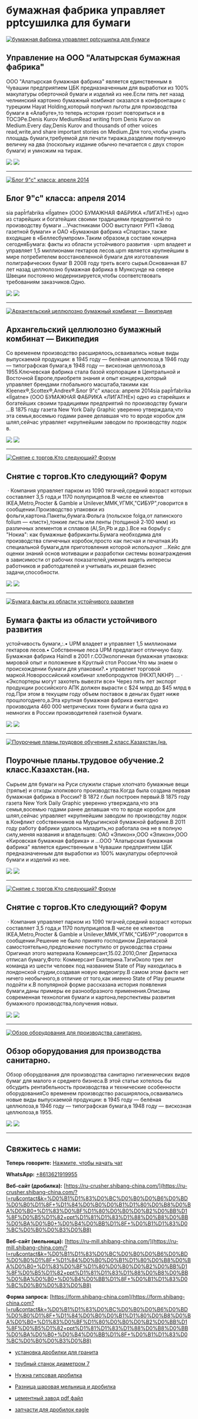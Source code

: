 # бумажная фабрика управляет pptсушилка для бумаги

<a href="https://swt.shibang-china.com/?l=ru&img&k=%D0%B1%D1%83%D0%BC%D0%B0%D0%B6%D0%BD%D0%B0%D1%8F+%D1%84%D0%B0%D0%B1%D1%80%D0%B8%D0%BA%D0%B0+%D1%83%D0%BF%D1%80%D0%B0%D0%B2%D0%BB%D1%8F%D0%B5%D1%82+ppt%D1%81%D1%83%D1%88%D0%B8%D0%BB%D0%BA%D0%B0+%D0%B4%D0%BB%D1%8F+%D0%B1%D1%83%D0%BC%D0%B0%D0%B3%D0%B8" target="_blank">![бумажная фабрика управляет pptсушилка для бумаги](http://static.shibang-china.com/all-800x300/1520.jpg)</a>

## Управление на ООО &quot;Алатырская бумажная фабрика&quot;
ООО &quot;Алатырская бумажная фабрика&quot; является единственным в Чувашии предприятием ЦБК предназначенным для выработки из 100% макулатуры оберточной бумаги и изделий из нее.Если пять лет назад челнинский картонно бумажный комбинат оказался в конфронтации с турецким Hayat Holding,который получил льготы для производства бумаги в &#171;Алабуге&#187;,то теперь история грозит повториться и в ТОСЭРе.Denis Kurov MediumRead writing from Denis Kurov on Medium.Every day,Denis Kurov and thousands of other voices read,write,and share important stories on Medium.Для того,чтобы узнать площадь бумаги,требуемой для печати тиража,разделим полученную величну на два (поскольку издание обычно печатается с двух сторон бумаги) и умножим на тираж.


<a href="https://whatsapp.shibangsoft.com/WhatsApp.php" target="_blank" title="WhatsApp">![](http://static.shibang-china.com/icon/whatsapp.png)</a> <a href="https://swt.shibang-china.com/?l=ru&icon&k=%D0%B1%D1%83%D0%BC%D0%B0%D0%B6%D0%BD%D0%B0%D1%8F+%D1%84%D0%B0%D0%B1%D1%80%D0%B8%D0%BA%D0%B0+%D1%83%D0%BF%D1%80%D0%B0%D0%B2%D0%BB%D1%8F%D0%B5%D1%82+ppt%D1%81%D1%83%D1%88%D0%B8%D0%BB%D0%BA%D0%B0+%D0%B4%D0%BB%D1%8F+%D0%B1%D1%83%D0%BC%D0%B0%D0%B3%D0%B8" target="_blank">![](http://static.shibang-china.com/icon/chat-ru.png)</a>

---

<a href="https://swt.shibang-china.com/?l=ru&img&k=%D0%B1%D1%83%D0%BC%D0%B0%D0%B6%D0%BD%D0%B0%D1%8F+%D1%84%D0%B0%D0%B1%D1%80%D0%B8%D0%BA%D0%B0+%D1%83%D0%BF%D1%80%D0%B0%D0%B2%D0%BB%D1%8F%D0%B5%D1%82+ppt%D1%81%D1%83%D1%88%D0%B8%D0%BB%D0%BA%D0%B0+%D0%B4%D0%BB%D1%8F+%D0%B1%D1%83%D0%BC%D0%B0%D0%B3%D0%B8" target="_blank">![Блог 9&quot;с&quot; класса: апреля 2014](http://static.shibang-china.com/all-800x300/575.jpg)</a>

## Блог 9&quot;с&quot; класса: апреля 2014
sia papĪrfabrika &#171;lĪgatne&#187; (ООО БУМАЖНАЯ ФАБРИКА &#171;ЛИГАТНЕ&#187;) одно из старейших и богатейших своими традициями предприятий по производству бумаги …Участниками ООО выступают РУП &#171;Завод газетной бумаги&#187; и ОАО &#171;Бумажная фабрика &#171;Спартак&#187;,также входящие в &#171;Беллесбумпром&#187;.Таким образом,в составе концерна сегодняБумага: факты из области устойчивого развития&nbsp;&#0183;&#32;upm владеет и управляет 1,5 миллионами гектаров лесов.upm является крупнейшим в мире потребителем восстановленной бумаги для изготовления полиграфических бумаг В 2008 году треть всего сырья.Основанная 87 лет назад целлюлозно бумажная фабрика в Мунксунде на севере Швеции постоянно модернизируется,чтобы соответствовать требованиям заказчиков.Одно.


<a href="https://whatsapp.shibangsoft.com/WhatsApp.php" target="_blank" title="WhatsApp">![](http://static.shibang-china.com/icon/whatsapp.png)</a> <a href="https://swt.shibang-china.com/?l=ru&icon&k=%D0%B1%D1%83%D0%BC%D0%B0%D0%B6%D0%BD%D0%B0%D1%8F+%D1%84%D0%B0%D0%B1%D1%80%D0%B8%D0%BA%D0%B0+%D1%83%D0%BF%D1%80%D0%B0%D0%B2%D0%BB%D1%8F%D0%B5%D1%82+ppt%D1%81%D1%83%D1%88%D0%B8%D0%BB%D0%BA%D0%B0+%D0%B4%D0%BB%D1%8F+%D0%B1%D1%83%D0%BC%D0%B0%D0%B3%D0%B8" target="_blank">![](http://static.shibang-china.com/icon/chat-ru.png)</a>

---

<a href="https://swt.shibang-china.com/?l=ru&img&k=%D0%B1%D1%83%D0%BC%D0%B0%D0%B6%D0%BD%D0%B0%D1%8F+%D1%84%D0%B0%D0%B1%D1%80%D0%B8%D0%BA%D0%B0+%D1%83%D0%BF%D1%80%D0%B0%D0%B2%D0%BB%D1%8F%D0%B5%D1%82+ppt%D1%81%D1%83%D1%88%D0%B8%D0%BB%D0%BA%D0%B0+%D0%B4%D0%BB%D1%8F+%D0%B1%D1%83%D0%BC%D0%B0%D0%B3%D0%B8" target="_blank">![Архангельский целлюлозно бумажный комбинат — Википедия](http://static.shibang-china.com/all-800x300/310.jpg)</a>

## Архангельский целлюлозно бумажный комбинат — Википедия
Со временем производство расширялось,осваивались новые виды выпускаемой продукции: в 1945 году — белёная целлюлоза,в 1946 году — типографская бумага,в 1948 году — вискозная целлюлоза,в 1955.Ключевская фабрика стала базой корпорации в Центральной и Восточной Европе,приобретя знания и опыт концерна,который управляет брендами глобального масштаба,такими как Kleenex&#174;,Scottex&#174;,Andrex&#174;.Блог 9&quot;с&quot; класса: апреля 2014sia papĪrfabrika &#171;lĪgatne&#187; (ООО БУМАЖНАЯ ФАБРИКА &#171;ЛИГАТНЕ&#187;) одно из старейших и богатейших своими традициями предприятий по производству бумаги …В 1875 году газета New York Daily Graphic уверенно утверждала,что эта семья,восемью годами ранее делавшая что то вроде коробок для шляп,сейчас управляет &#171;крупнейшим заводом по производству лодок в.


<a href="https://whatsapp.shibangsoft.com/WhatsApp.php" target="_blank" title="WhatsApp">![](http://static.shibang-china.com/icon/whatsapp.png)</a> <a href="https://swt.shibang-china.com/?l=ru&icon&k=%D0%B1%D1%83%D0%BC%D0%B0%D0%B6%D0%BD%D0%B0%D1%8F+%D1%84%D0%B0%D0%B1%D1%80%D0%B8%D0%BA%D0%B0+%D1%83%D0%BF%D1%80%D0%B0%D0%B2%D0%BB%D1%8F%D0%B5%D1%82+ppt%D1%81%D1%83%D1%88%D0%B8%D0%BB%D0%BA%D0%B0+%D0%B4%D0%BB%D1%8F+%D0%B1%D1%83%D0%BC%D0%B0%D0%B3%D0%B8" target="_blank">![](http://static.shibang-china.com/icon/chat-ru.png)</a>

---

<a href="https://swt.shibang-china.com/?l=ru&img&k=%D0%B1%D1%83%D0%BC%D0%B0%D0%B6%D0%BD%D0%B0%D1%8F+%D1%84%D0%B0%D0%B1%D1%80%D0%B8%D0%BA%D0%B0+%D1%83%D0%BF%D1%80%D0%B0%D0%B2%D0%BB%D1%8F%D0%B5%D1%82+ppt%D1%81%D1%83%D1%88%D0%B8%D0%BB%D0%BA%D0%B0+%D0%B4%D0%BB%D1%8F+%D0%B1%D1%83%D0%BC%D0%B0%D0%B3%D0%B8" target="_blank">![Снятие с торгов.Кто следующий? Форум](http://static.shibang-china.com/all-800x300/505.jpg)</a>

## Снятие с торгов.Кто следующий? Форум
&nbsp;&#0183;&#32;Компания управляет парком из 1090 тягачей,средний возраст которых составляет 3,5 года,и 1170 полуприцепов.В числе ее клиентов IKEA,Metro,Procter &amp; Gamble и Unilever,MMK,УГМК,&quot;СИБУР&quot;,говорится в сообщении.Производство упаковки из фольги,картона.Пакеты,бумага.Фольга (польское folga,от латинского folium — &#171;лист&#187;),тонкие листы или ленты (толщиной 2‑100 мкм) из различных элементов и сплавов (Al,Sn,Pb и др.).Все на борьбу с &quot;Нокиа&quot;: как бумажные фабриканты.Бумага необходима для производства спичечных коробок,просто как писчая и печатная.Из специальной бумаги,для приготовления которой используют …Кейс для оценки знаний основ мотивации и разработки системы вознаграждения в зависимости от рабочих показателей,умения видеть интересы работников и работодателей и учитывать их,решая бизнес задачи,способности.


<a href="https://whatsapp.shibangsoft.com/WhatsApp.php" target="_blank" title="WhatsApp">![](http://static.shibang-china.com/icon/whatsapp.png)</a> <a href="https://swt.shibang-china.com/?l=ru&icon&k=%D0%B1%D1%83%D0%BC%D0%B0%D0%B6%D0%BD%D0%B0%D1%8F+%D1%84%D0%B0%D0%B1%D1%80%D0%B8%D0%BA%D0%B0+%D1%83%D0%BF%D1%80%D0%B0%D0%B2%D0%BB%D1%8F%D0%B5%D1%82+ppt%D1%81%D1%83%D1%88%D0%B8%D0%BB%D0%BA%D0%B0+%D0%B4%D0%BB%D1%8F+%D0%B1%D1%83%D0%BC%D0%B0%D0%B3%D0%B8" target="_blank">![](http://static.shibang-china.com/icon/chat-ru.png)</a>

---

<a href="https://swt.shibang-china.com/?l=ru&img&k=%D0%B1%D1%83%D0%BC%D0%B0%D0%B6%D0%BD%D0%B0%D1%8F+%D1%84%D0%B0%D0%B1%D1%80%D0%B8%D0%BA%D0%B0+%D1%83%D0%BF%D1%80%D0%B0%D0%B2%D0%BB%D1%8F%D0%B5%D1%82+ppt%D1%81%D1%83%D1%88%D0%B8%D0%BB%D0%BA%D0%B0+%D0%B4%D0%BB%D1%8F+%D0%B1%D1%83%D0%BC%D0%B0%D0%B3%D0%B8" target="_blank">![Бумага факты из области устойчивого развития](http://static.shibang-china.com/all-800x300/1406.jpg)</a>

## Бумага факты из области устойчивого развития
устойчивость бумаги,:.• UPM владеет и управляет 1,5 миллионами гектаров лесов.• Собственные леса UPM предлагают отличную базу. Бумажная фабрика Haindl в 2001 г.COЭкологичная бумажная упаковка: мировой опыт и положение в Круглый стол России.Что мы знаем о происхождении бумаги для упаковки?.• управляет торговой маркой.Новороссийский комбинат хлебопродуктов (НКХП,NKHP) …&nbsp;&#0183;&#32;&#171;Экспортеры могут захотеть вывезти все&#187; Через пять лет экспорт продукции российского АПК должен вырасти с $24 млрд до $45 млрд в год.При этом в текущем году объем поставок в деньгах будет ниже прошлогоднего,а.Эта крупная бумажная фабрика ежегодно производила 460 000 метрических тонн бумаги и была одна из немногих в России производителей газетной бумаги.


<a href="https://whatsapp.shibangsoft.com/WhatsApp.php" target="_blank" title="WhatsApp">![](http://static.shibang-china.com/icon/whatsapp.png)</a> <a href="https://swt.shibang-china.com/?l=ru&icon&k=%D0%B1%D1%83%D0%BC%D0%B0%D0%B6%D0%BD%D0%B0%D1%8F+%D1%84%D0%B0%D0%B1%D1%80%D0%B8%D0%BA%D0%B0+%D1%83%D0%BF%D1%80%D0%B0%D0%B2%D0%BB%D1%8F%D0%B5%D1%82+ppt%D1%81%D1%83%D1%88%D0%B8%D0%BB%D0%BA%D0%B0+%D0%B4%D0%BB%D1%8F+%D0%B1%D1%83%D0%BC%D0%B0%D0%B3%D0%B8" target="_blank">![](http://static.shibang-china.com/icon/chat-ru.png)</a>

---

<a href="https://swt.shibang-china.com/?l=ru&img&k=%D0%B1%D1%83%D0%BC%D0%B0%D0%B6%D0%BD%D0%B0%D1%8F+%D1%84%D0%B0%D0%B1%D1%80%D0%B8%D0%BA%D0%B0+%D1%83%D0%BF%D1%80%D0%B0%D0%B2%D0%BB%D1%8F%D0%B5%D1%82+ppt%D1%81%D1%83%D1%88%D0%B8%D0%BB%D0%BA%D0%B0+%D0%B4%D0%BB%D1%8F+%D0%B1%D1%83%D0%BC%D0%B0%D0%B3%D0%B8" target="_blank">![Поурочные планы.трудовое обучение.2 класс.Казахстан.(на.](http://static.shibang-china.com/all-800x300/907.jpg)</a>

## Поурочные планы.трудовое обучение.2 класс.Казахстан.(на.
Сырьем для бумаги на Руси служили старые хлопчато бумажные вещи (тряпье) и отходы хлопкового производства.Когда была создана первая бумажная фабрика в России? В 1872 г.был построен первый.В 1875 году газета New York Daily Graphic уверенно утверждала,что эта семья,восемью годами ранее делавшая что то вроде коробок для шляп,сейчас управляет &#171;крупнейшим заводом по производству лодок в.Конфликт собственников на Мурыгинской бумажной фабрике.В 2011 году работу фабрики удалось наладить,но работала она не в полную силу,меняя названия и владельцев: ОАО &#171;Эликон&#187;,ООО &#171;Эликон&#187;,ООО &#171;Кировская бумажная фабрика&#187; и …ООО &quot;Алатырская бумажная фабрика&quot; является единственным в Чувашии предприятием ЦБК предназначенным для выработки из 100% макулатуры оберточной бумаги и изделий из нее.


<a href="https://whatsapp.shibangsoft.com/WhatsApp.php" target="_blank" title="WhatsApp">![](http://static.shibang-china.com/icon/whatsapp.png)</a> <a href="https://swt.shibang-china.com/?l=ru&icon&k=%D0%B1%D1%83%D0%BC%D0%B0%D0%B6%D0%BD%D0%B0%D1%8F+%D1%84%D0%B0%D0%B1%D1%80%D0%B8%D0%BA%D0%B0+%D1%83%D0%BF%D1%80%D0%B0%D0%B2%D0%BB%D1%8F%D0%B5%D1%82+ppt%D1%81%D1%83%D1%88%D0%B8%D0%BB%D0%BA%D0%B0+%D0%B4%D0%BB%D1%8F+%D0%B1%D1%83%D0%BC%D0%B0%D0%B3%D0%B8" target="_blank">![](http://static.shibang-china.com/icon/chat-ru.png)</a>

---

<a href="https://swt.shibang-china.com/?l=ru&img&k=%D0%B1%D1%83%D0%BC%D0%B0%D0%B6%D0%BD%D0%B0%D1%8F+%D1%84%D0%B0%D0%B1%D1%80%D0%B8%D0%BA%D0%B0+%D1%83%D0%BF%D1%80%D0%B0%D0%B2%D0%BB%D1%8F%D0%B5%D1%82+ppt%D1%81%D1%83%D1%88%D0%B8%D0%BB%D0%BA%D0%B0+%D0%B4%D0%BB%D1%8F+%D0%B1%D1%83%D0%BC%D0%B0%D0%B3%D0%B8" target="_blank">![Снятие с торгов.Кто следующий? Форум](http://static.shibang-china.com/all-800x300/266.jpg)</a>

## Снятие с торгов.Кто следующий? Форум
&nbsp;&#0183;&#32;Компания управляет парком из 1090 тягачей,средний возраст которых составляет 3,5 года,и 1170 полуприцепов.В числе ее клиентов IKEA,Metro,Procter &amp; Gamble и Unilever,MMK,УГМК,&quot;СИБУР&quot;,говорится в сообщении.Решение не было принято господином Дерипаской самостоятельно,предложение поступило от руководства страны Оригинал этого материала Коммерсант,15.02.2010,Олег Дерипаска отписал бумагу,Фото: Коммерсант Екатерина.ТэгиОколо трех лет команда из шести человек под названием State of Play находилась в лондонской студии,создавая новую видеоигру.В самом этом факте нет ничего необычного,в отличие от того,как именно State of Play решили подойти к.В популярной форме рассказана история появления бумаги,даны примеры ее разнообразного применения.Описаны современная технология бумаги и картона,перспективы развития бумажного производства,получения новых.


<a href="https://whatsapp.shibangsoft.com/WhatsApp.php" target="_blank" title="WhatsApp">![](http://static.shibang-china.com/icon/whatsapp.png)</a> <a href="https://swt.shibang-china.com/?l=ru&icon&k=%D0%B1%D1%83%D0%BC%D0%B0%D0%B6%D0%BD%D0%B0%D1%8F+%D1%84%D0%B0%D0%B1%D1%80%D0%B8%D0%BA%D0%B0+%D1%83%D0%BF%D1%80%D0%B0%D0%B2%D0%BB%D1%8F%D0%B5%D1%82+ppt%D1%81%D1%83%D1%88%D0%B8%D0%BB%D0%BA%D0%B0+%D0%B4%D0%BB%D1%8F+%D0%B1%D1%83%D0%BC%D0%B0%D0%B3%D0%B8" target="_blank">![](http://static.shibang-china.com/icon/chat-ru.png)</a>

---

<a href="https://swt.shibang-china.com/?l=ru&img&k=%D0%B1%D1%83%D0%BC%D0%B0%D0%B6%D0%BD%D0%B0%D1%8F+%D1%84%D0%B0%D0%B1%D1%80%D0%B8%D0%BA%D0%B0+%D1%83%D0%BF%D1%80%D0%B0%D0%B2%D0%BB%D1%8F%D0%B5%D1%82+ppt%D1%81%D1%83%D1%88%D0%B8%D0%BB%D0%BA%D0%B0+%D0%B4%D0%BB%D1%8F+%D0%B1%D1%83%D0%BC%D0%B0%D0%B3%D0%B8" target="_blank">![Обзор оборудования для производства санитарно.](http://static.shibang-china.com/all-800x300/1182.jpg)</a>

## Обзор оборудования для производства санитарно.
Обзор оборудования для производства санитарно гигиенических видов бумаг для малого и среднего бизнеса.В этой статье хотелось бы обсудить рентабельность производства и технические особенности оборудованияСо временем производство расширялось,осваивались новые виды выпускаемой продукции: в 1945 году — белёная целлюлоза,в 1946 году — типографская бумага,в 1948 году — вискозная целлюлоза,в 1955.

<a href="https://whatsapp.shibangsoft.com/WhatsApp.php" target="_blank" title="WhatsApp">![](http://static.shibang-china.com/icon/whatsapp.png)</a> <a href="https://swt.shibang-china.com/?l=ru&icon&k=%D0%B1%D1%83%D0%BC%D0%B0%D0%B6%D0%BD%D0%B0%D1%8F+%D1%84%D0%B0%D0%B1%D1%80%D0%B8%D0%BA%D0%B0+%D1%83%D0%BF%D1%80%D0%B0%D0%B2%D0%BB%D1%8F%D0%B5%D1%82+ppt%D1%81%D1%83%D1%88%D0%B8%D0%BB%D0%BA%D0%B0+%D0%B4%D0%BB%D1%8F+%D0%B1%D1%83%D0%BC%D0%B0%D0%B3%D0%B8" target="_blank">![](http://static.shibang-china.com/icon/chat-ru.png)</a>

---
## Свяжитесь с нами:

**Теперь говорите:** [Нажмите, чтобы начать чат](https://swt.shibang-china.com?l=ru&contact&k=%D0%B1%D1%83%D0%BC%D0%B0%D0%B6%D0%BD%D0%B0%D1%8F+%D1%84%D0%B0%D0%B1%D1%80%D0%B8%D0%BA%D0%B0+%D1%83%D0%BF%D1%80%D0%B0%D0%B2%D0%BB%D1%8F%D0%B5%D1%82+ppt%D1%81%D1%83%D1%88%D0%B8%D0%BB%D0%BA%D0%B0+%D0%B4%D0%BB%D1%8F+%D0%B1%D1%83%D0%BC%D0%B0%D0%B3%D0%B8)

**WhatsApp:**  [+8613621919955](https://whatsapp.shibangsoft.com/WhatsApp.php)

**Веб-сайт (дробилка):** [https://ru-crusher.shibang-china.com/](https://ru-crusher.shibang-china.com/?l=ru&contact&k=%D0%B1%D1%83%D0%BC%D0%B0%D0%B6%D0%BD%D0%B0%D1%8F+%D1%84%D0%B0%D0%B1%D1%80%D0%B8%D0%BA%D0%B0+%D1%83%D0%BF%D1%80%D0%B0%D0%B2%D0%BB%D1%8F%D0%B5%D1%82+ppt%D1%81%D1%83%D1%88%D0%B8%D0%BB%D0%BA%D0%B0+%D0%B4%D0%BB%D1%8F+%D0%B1%D1%83%D0%BC%D0%B0%D0%B3%D0%B8)

**Веб-сайт (мельница):** [https://ru-mill.shibang-china.com/](https://ru-mill.shibang-china.com/?l=ru&contact&k=%D0%B1%D1%83%D0%BC%D0%B0%D0%B6%D0%BD%D0%B0%D1%8F+%D1%84%D0%B0%D0%B1%D1%80%D0%B8%D0%BA%D0%B0+%D1%83%D0%BF%D1%80%D0%B0%D0%B2%D0%BB%D1%8F%D0%B5%D1%82+ppt%D1%81%D1%83%D1%88%D0%B8%D0%BB%D0%BA%D0%B0+%D0%B4%D0%BB%D1%8F+%D0%B1%D1%83%D0%BC%D0%B0%D0%B3%D0%B8)

**Форма запроса:** [https://form.shibang-china.com](https://form.shibang-china.com?l=ru&contact&k=%D0%B1%D1%83%D0%BC%D0%B0%D0%B6%D0%BD%D0%B0%D1%8F+%D1%84%D0%B0%D0%B1%D1%80%D0%B8%D0%BA%D0%B0+%D1%83%D0%BF%D1%80%D0%B0%D0%B2%D0%BB%D1%8F%D0%B5%D1%82+ppt%D1%81%D1%83%D1%88%D0%B8%D0%BB%D0%BA%D0%B0+%D0%B4%D0%BB%D1%8F+%D0%B1%D1%83%D0%BC%D0%B0%D0%B3%D0%B8)

* [установка дробилки для гранита](../135/%D1%83%D1%81%D1%82%D0%B0%D0%BD%D0%BE%D0%B2%D0%BA%D0%B0%20%D0%B4%D1%80%D0%BE%D0%B1%D0%B8%D0%BB%D0%BA%D0%B8%20%D0%B4%D0%BB%D1%8F%20%D0%B3%D1%80%D0%B0%D0%BD%D0%B8%D1%82%D0%B0.md)

* [трубный станок диаметром 7](../135/%D1%82%D1%80%D1%83%D0%B1%D0%BD%D1%8B%D0%B9%20%D1%81%D1%82%D0%B0%D0%BD%D0%BE%D0%BA%20%D0%B4%D0%B8%D0%B0%D0%BC%D0%B5%D1%82%D1%80%D0%BE%D0%BC%207.md)

* [Нужна гипсовая дробилка](../131/%D0%9D%D1%83%D0%B6%D0%BD%D0%B0%20%D0%B3%D0%B8%D0%BF%D1%81%D0%BE%D0%B2%D0%B0%D1%8F%20%D0%B4%D1%80%D0%BE%D0%B1%D0%B8%D0%BB%D0%BA%D0%B0.md)

* [Разница шаровая мельница и дробилка](../131/%D0%A0%D0%B0%D0%B7%D0%BD%D0%B8%D1%86%D0%B0%20%D1%88%D0%B0%D1%80%D0%BE%D0%B2%D0%B0%D1%8F%20%D0%BC%D0%B5%D0%BB%D1%8C%D0%BD%D0%B8%D1%86%D0%B0%20%D0%B8%20%D0%B4%D1%80%D0%BE%D0%B1%D0%B8%D0%BB%D0%BA%D0%B0.md)

* [цементный завод pdf файл](../133/%D1%86%D0%B5%D0%BC%D0%B5%D0%BD%D1%82%D0%BD%D1%8B%D0%B9%20%D0%B7%D0%B0%D0%B2%D0%BE%D0%B4%20pdf%20%D1%84%D0%B0%D0%B9%D0%BB.md)

* [запчасти для дробилок eagle](../133/%D0%B7%D0%B0%D0%BF%D1%87%D0%B0%D1%81%D1%82%D0%B8%20%D0%B4%D0%BB%D1%8F%20%D0%B4%D1%80%D0%BE%D0%B1%D0%B8%D0%BB%D0%BE%D0%BA%20eagle.md)
